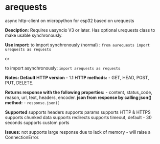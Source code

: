 # arequests
async http-client on micropython for esp32 based on urequests

**Desciption:**
Requires uasyncio V3 or later.
Has optional urequests class to make usable synchronously.


**Use import:**
to import synchronously (normal) :
```from aurequests import urequests as requests```

or 

to import asynchronously:
```import arequests as requests```

**Notes:**
**Default HTTP version** - 1.1
**HTTP methods:** - GET, HEAD, POST, PUT, DELETE.

**Returns response with the following properties:** - content, status_code, reason, url, text, headers, encoder.
**json from response by calling json() method:** - ```response.json()```

**Supported**
supports headers
supports params
supports HTTP & HTTPS
supports сhunked data
supports redirects
supports timeout, default - 30 seconds
supports custom ports


**Issues:**
not supports large  response due to lack of memory - will raise a ConnectionError.
